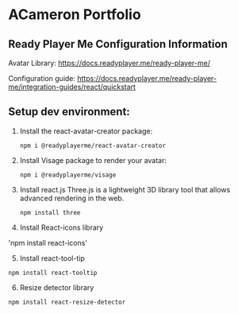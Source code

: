 # ACameron Portfolio

## Ready Player Me Configuration Information

Avatar Library: https://docs.readyplayer.me/ready-player-me/

Configuration guide: https://docs.readyplayer.me/ready-player-me/integration-guides/react/quickstart

## Setup dev environment:

1. Install the react-avatar-creator package:

   `npm i @readyplayerme/react-avatar-creator`

2. Install Visage package to render your avatar:

   `npm i @readyplayerme/visage`

3. Install react.js
   Three.js is a lightweight 3D library tool that allows advanced rendering in the web.

   `npm install three`

4. Install React-icons library

'npm install react-icons'

5. Install react-tool-tip

`npm install react-tooltip`

6. Resize detector library

`npm install react-resize-detector`

